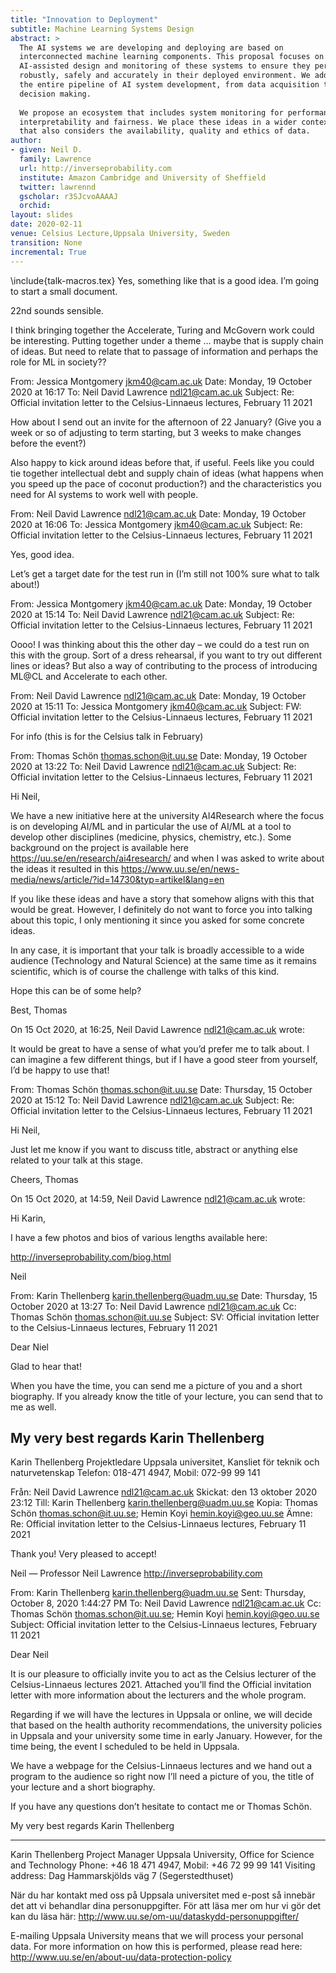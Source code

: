 ```yaml
---
title: "Innovation to Deployment"
subtitle: Machine Learning Systems Design
abstract: >
  The AI systems we are developing and deploying are based on
  interconnected machine learning components. This proposal focuses on 
  AI-assisted design and monitoring of these systems to ensure they perform
  robustly, safely and accurately in their deployed environment. We address 
  the entire pipeline of AI system development, from data acquisition to 
  decision making. 
  
  We propose an ecosystem that includes system monitoring for performance, 
  interpretability and fairness. We place these ideas in a wider context 
  that also considers the availability, quality and ethics of data.
author: 
- given: Neil D. 
  family: Lawrence 
  url: http://inverseprobability.com 
  institute: Amazon Cambridge and University of Sheffield 
  twitter: lawrennd 
  gscholar: r3SJcvoAAAAJ 
  orchid: 
layout: slides
date: 2020-02-11
venue: Celsius Lecture,Uppsala University, Sweden
transition: None
incremental: True
---
```


\include{talk-macros.tex}
Yes, something like that is a good idea. I’m going to start a small document.

22nd sounds sensible.

I think bringing together the Accelerate, Turing and McGovern work could be interesting. Putting together under a theme … maybe that is supply chain of ideas. But need to relate that to passage of information and perhaps the role for ML in society??

From: Jessica Montgomery <jkm40@cam.ac.uk>
Date: Monday, 19 October 2020 at 16:17
To: Neil David Lawrence <ndl21@cam.ac.uk>
Subject: Re: Official invitation letter to the Celsius-Linnaeus lectures, February 11 2021

How about I send out an invite for the afternoon of 22 January? (Give you a week or so of adjusting to term starting, but 3 weeks to make changes before the event?)
 
Also happy to kick around ideas before that, if useful. Feels like you could tie together intellectual debt and supply chain of ideas (what happens when you speed up the pace of coconut production?) and the characteristics you need for AI systems to work well with people.
 
 
 
From: Neil David Lawrence <ndl21@cam.ac.uk>
Date: Monday, 19 October 2020 at 16:06
To: Jessica Montgomery <jkm40@cam.ac.uk>
Subject: Re: Official invitation letter to the Celsius-Linnaeus lectures, February 11 2021
 
Yes, good idea. 
 
Let’s get a target date for the test run in (I’m still not 100% sure what to talk about!)
 
From: Jessica Montgomery <jkm40@cam.ac.uk>
Date: Monday, 19 October 2020 at 15:14
To: Neil David Lawrence <ndl21@cam.ac.uk>
Subject: Re: Official invitation letter to the Celsius-Linnaeus lectures, February 11 2021
 
Oooo! I was thinking about this the other day – we could do a test run on this with the group. Sort of a dress rehearsal, if you want to try out different lines or ideas? But also a way of contributing to the process of introducing ML@CL and Accelerate to each other.
 
 
 
From: Neil David Lawrence <ndl21@cam.ac.uk>
Date: Monday, 19 October 2020 at 15:11
To: Jessica Montgomery <jkm40@cam.ac.uk>
Subject: FW: Official invitation letter to the Celsius-Linnaeus lectures, February 11 2021
 
For info (this is for the Celsius talk in February)
 
From: Thomas Schön <thomas.schon@it.uu.se>
Date: Monday, 19 October 2020 at 13:22
To: Neil David Lawrence <ndl21@cam.ac.uk>
Subject: Re: Official invitation letter to the Celsius-Linnaeus lectures, February 11 2021
 
Hi Neil, 
 
We have a new initiative here at the university AI4Research where the focus is on developing AI/ML and in particular the use of AI/ML at a tool to develop other disciplines (medicine, physics, chemistry, etc.). Some background on the project is available here https://uu.se/en/research/ai4research/  and when I was asked to write about the ideas it resulted in this
https://www.uu.se/en/news-media/news/article/?id=14730&typ=artikel&lang=en
 
If you like these ideas and have a story that somehow aligns with this that would be great. However, I definitely do not want to force you into talking about this topic, I only mentioning it since you asked for some concrete ideas.
 
In any case, it is important that your talk is broadly accessible to a wide audience (Technology and Natural Science) at the same time as it remains scientific, which is of course the challenge with talks of this kind. 
 
Hope this can be of some help?
 
Best,
Thomas
 
 
 






On 15 Oct 2020, at 16:25, Neil David Lawrence <ndl21@cam.ac.uk> wrote:
 
It would be great to have a sense of what you’d prefer me to talk about. I can imagine a few different things, but if I have a good steer from yourself, I’d be happy to use that!
 
 
From: Thomas Schön <thomas.schon@it.uu.se>
Date: Thursday, 15 October 2020 at 15:12
To: Neil David Lawrence <ndl21@cam.ac.uk>
Subject: Re: Official invitation letter to the Celsius-Linnaeus lectures, February 11 2021
 
Hi Neil,  
 
Just let me know if you want to discuss title, abstract or anything else related to your talk at this stage.
 
Cheers,
Thomas
 
 







On 15 Oct 2020, at 14:59, Neil David Lawrence <ndl21@cam.ac.uk> wrote:
 
Hi Karin,
 
I have a few photos and bios of various lengths available here:
 
http://inverseprobability.com/biog.html
 
Neil
 
From: Karin Thellenberg <karin.thellenberg@uadm.uu.se>
Date: Thursday, 15 October 2020 at 13:27
To: Neil David Lawrence <ndl21@cam.ac.uk>
Cc: Thomas Schön <thomas.schon@it.uu.se>
Subject: SV: Official invitation letter to the Celsius-Linnaeus lectures, February 11 2021
 
Dear Niel
 
Glad to hear that!
 
When you have the time, you can send me a picture of you and a short biography. If you already know the title of your lecture, you can send that to me as well.  
 
My very best regards
Karin Thellenberg
--------------------------------------------------
Karin Thellenberg
Projektledare
Uppsala universitet, Kansliet för teknik och naturvetenskap
Telefon: 018-471 4947, Mobil: 072-99 99 141
 
 
Från: Neil David Lawrence <ndl21@cam.ac.uk> 
Skickat: den 13 oktober 2020 23:12
Till: Karin Thellenberg <karin.thellenberg@uadm.uu.se>
Kopia: Thomas Schön <thomas.schon@it.uu.se>; Hemin Koyi <hemin.koyi@geo.uu.se>
Ämne: Re: Official invitation letter to the Celsius-Linnaeus lectures, February 11 2021
 
Thank you! Very pleased to accept!
 
 
 
Neil
—
Professor Neil Lawrence
http://inverseprobability.com
 
From: Karin Thellenberg <karin.thellenberg@uadm.uu.se>
Sent: Thursday, October 8, 2020 1:44:27 PM
To: Neil David Lawrence <ndl21@cam.ac.uk>
Cc: Thomas Schön <thomas.schon@it.uu.se>; Hemin Koyi <hemin.koyi@geo.uu.se>
Subject: Official invitation letter to the Celsius-Linnaeus lectures, February 11 2021
 
Dear Neil
 
It is our pleasure to officially invite you to act as the Celsius lecturer of the Celsius-Linnaeus lectures 2021. Attached you’ll find the Official invitation letter with more information about the lecturers and the whole program. 
 
Regarding if we will have the lectures in Uppsala or online, we will decide that based on the health authority recommendations, the university policies in Uppsala and your university some time in early January. However, for the time being, the event I scheduled to be held in Uppsala. 
 
We have a webpage for the Celsius-Linnaeus lectures and we hand out a program to the audience so right now I’ll need a picture of you, the title of your lecture and a short biography.
 
If you have any questions don’t hesitate to contact me or Thomas Schön.
 
My very best regards
Karin Thellenberg
 
--------------------------------------------------
Karin Thellenberg
Project Manager
Uppsala University, Office for Science and Technology
Phone: +46 18 471 4947, Mobil: +46 72 99 99 141
Visiting address: Dag Hammarskjölds väg 7 (Segerstedthuset)
 
 








När du har kontakt med oss på Uppsala universitet med e-post så innebär det att vi behandlar dina personuppgifter. För att läsa mer om hur vi gör det kan du läsa här: http://www.uu.se/om-uu/dataskydd-personuppgifter/ 

E-mailing Uppsala University means that we will process your personal data. For more information on how this is performed, please read here: http://www.uu.se/en/about-uu/data-protection-policy
 
